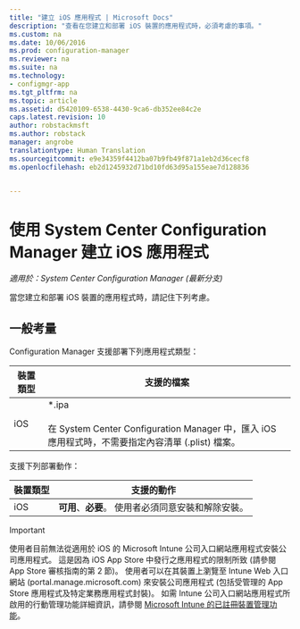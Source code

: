 ```yaml
---
title: "建立 iOS 應用程式 | Microsoft Docs"
description: "查看在您建立和部署 iOS 裝置的應用程式時，必須考慮的事項。"
ms.custom: na
ms.date: 10/06/2016
ms.prod: configuration-manager
ms.reviewer: na
ms.suite: na
ms.technology:
- configmgr-app
ms.tgt_pltfrm: na
ms.topic: article
ms.assetid: d5420109-6538-4430-9ca6-db352ee84c2e
caps.latest.revision: 10
author: robstackmsft
ms.author: robstack
manager: angrobe
translationtype: Human Translation
ms.sourcegitcommit: e9e34359f4412ba07b9fb49f871a1eb2d36cecf8
ms.openlocfilehash: eb2d1245932d71bd10fd63d95a155eae7d128836


---
```

# <a name="create-ios-applications-with-system-center-configuration-manager"></a>使用 System Center Configuration Manager 建立 iOS 應用程式

*適用於：System Center Configuration Manager (最新分支)*

當您建立和部署 iOS 裝置的應用程式時，請記住下列考慮。  

## <a name="general-considerations"></a>一般考量  
 Configuration Manager 支援部署下列應用程式類型：  

|裝置類型|支援的檔案|  
|-----------------|---------------------|  
|iOS|*.ipa<br /><br /> 在 System Center Configuration Manager 中，匯入 iOS 應用程式時，不需要指定內容清單 (.plist) 檔案。|  

 支援下列部署動作：  

|裝置類型|支援的動作|  
|-----------------|-----------------------|  
|iOS|**可用**、**必要**。 使用者必須同意安裝和解除安裝。

> [!IMPORTANT]  
>  使用者目前無法從適用於 iOS 的 Microsoft Intune 公司入口網站應用程式安裝公司應用程式。 這是因為 iOS App Store 中發行之應用程式的限制所致 (請參閱 App Store 審核指南的第 2 節)。 使用者可以在其裝置上瀏覽至 Intune Web 入口網站 (portal.manage.microsoft.com) 來安裝公司應用程式 (包括受管理的 App Store 應用程式及特定業務應用程式封裝)。 如需 Intune 公司入口網站應用程式所啟用的行動管理功能詳細資訊，請參閱 [Microsoft Intune 的已註冊裝置管理功能](https://technet.microsoft.com/library/dn600287.aspx)。  



<!--HONumber=Dec16_HO1-->


